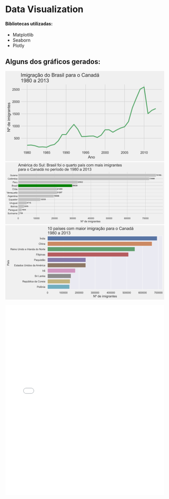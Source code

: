 # Data Visualization

#### Bibliotecas utilizadas:
- Matplotlib
- Seaborn
- Plotly

## Alguns dos gráficos gerados:

![Minha Imagem](imigracao_brasil_canada.png)
![Minha Imagem](imigracao_america_sul_canada.png)
![Minha Imagem](imigracao_top10_america_sul_canada.png)
<!DOCTYPE html>
<html lang="en">
<head>
    <meta charset="UTF-8">
    <meta name="viewport" content="width=device-width, initial-scale=1.0">
    <title>Gráfico Plotly</title>
</head>
<body>
    <iframe src="imigracao_america_sul.html" width="100%" height="600" frameborder="0"></iframe>
</body>
</html>






